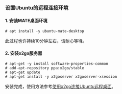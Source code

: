 ### 设置Ubuntu的远程连接环境

#### 1. 安装MATE桌面环境

    # apt install -y ubuntu-mate-desktop

此过程也许持续10分钟左右，请耐心等待。

#### 2. 安装x2go服务器

    # apt-get -y install software-properties-common
    # add-apt-repository ppa:x2go/stable
    # apt-get update
    # apt-get install -y x2goserver x2goserver-xsession

安装完成，使用方法参考[使用x2go连接Ubuntu远程桌面](使用x2go连接Ubuntu远程桌面.md)。
